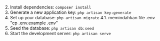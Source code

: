 
2. Install dependencies:
```composer install```
3. Generate a new application key:
```php artisan key:generate```
4. Set up your database:
```php artisan migrate```
4.1. memindahkan file .env
"cp .env.example .env"
5. Seed the database:
```php artisan db:seed```
6. Start the development server:
```php artisan serve```

